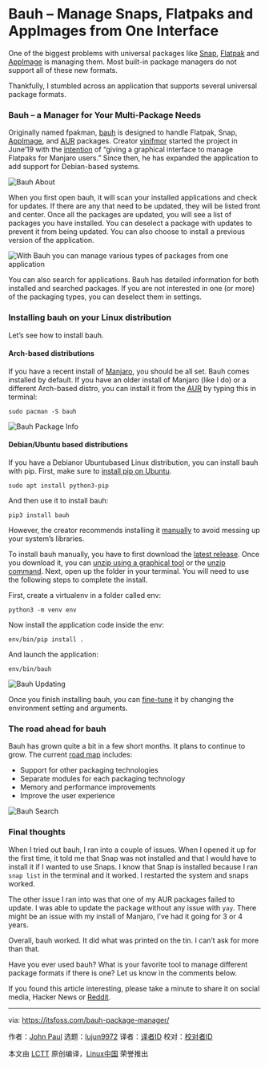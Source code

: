 [#]: collector: (lujun9972)
[#]: translator: ( )
[#]: reviewer: ( )
[#]: publisher: ( )
[#]: url: ( )
[#]: subject: (Bauh – Manage Snaps, Flatpaks and AppImages from One Interface)
[#]: via: (https://itsfoss.com/bauh-package-manager/)
[#]: author: (John Paul https://itsfoss.com/author/john/)

Bauh – Manage Snaps, Flatpaks and AppImages from One Interface
======

One of the biggest problems with universal packages like [Snap][1], [Flatpak][2] and [AppImage][3] is managing them. Most built-in package managers do not support all of these new formats.

Thankfully, I stumbled across an application that supports several universal package formats.

### Bauh – a Manager for Your Multi-Package Needs

Originally named fpakman, [bauh][4] is designed to handle Flatpak, Snap, [AppImage][5], and [AUR][6] packages. Creator [vinifmor][7] started the project in June’19 with the [intention][8] of “giving a graphical interface to manage Flatpaks for Manjaro users.” Since then, he has expanded the application to add support for Debian-based systems.

![Bauh About][9]

When you first open bauh, it will scan your installed applications and check for updates. If there are any that need to be updated, they will be listed front and center. Once all the packages are updated, you will see a list of packages you have installed. You can deselect a package with updates to prevent it from being updated. You can also choose to install a previous version of the application.

![With Bauh you can manage various types of packages from one application][10]

You can also search for applications. Bauh has detailed information for both installed and searched packages. If you are not interested in one (or more) of the packaging types, you can deselect them in settings.

### Installing bauh on your Linux distribution

Let’s see how to install bauh.

#### Arch-based distributions

If you have a recent install of [Manjaro][11], you should be all set. Bauh comes installed by default. If you have an older install of Manjaro (like I do) or a different Arch-based distro, you can install it from the [AUR][12] by typing this in terminal:

```
sudo pacman -S bauh
```

![Bauh Package Info][13]

#### Debian/Ubuntu based distributions

If you have a Debianor Ubuntubased Linux distribution, you can install bauh with pip. First, make sure to [install pip on Ubuntu][14].

```
sudo apt install python3-pip
```

And then use it to install bauh:

```
pip3 install bauh
```

However, the creator recommends installing it [manually][15] to avoid messing up your system’s libraries.

To install bauh manually, you have to first download the [latest release][16]. Once you download it, you can [unzip using a graphical tool][17] or the [unzip command][18]. Next, open up the folder in your terminal. You will need to use the following steps to complete the install.

First, create a virtualenv in a folder called env:

```
python3 -m venv env
```

Now install the application code inside the env:

```
env/bin/pip install .
```

And launch the application:

```
env/bin/bauh
```

![Bauh Updating][19]

Once you finish installing bauh, you can [fine-tune][20] it by changing the environment setting and arguments.

### The road ahead for bauh

Bauh has grown quite a bit in a few short months. It plans to continue to grow. The current [road map][21] includes:

  * Support for other packaging technologies
  * Separate modules for each packaging technology
  * Memory and performance improvements
  * Improve the user experience



![Bauh Search][22]

### Final thoughts

When I tried out bauh, I ran into a couple of issues. When I opened it up for the first time, it told me that Snap was not installed and that I would have to install it if I wanted to use Snaps. I know that Snap is installed because I ran `snap list` in the terminal and it worked. I restarted the system and snaps worked.

The other issue I ran into was that one of my AUR packages failed to update. I was able to update the package without any issue with `yay`. There might be an issue with my install of Manjaro, I’ve had it going for 3 or 4 years.

Overall, bauh worked. It did what was printed on the tin. I can’t ask for more than that.

Have you ever used bauh? What is your favorite tool to manage different package formats if there is one? Let us know in the comments below.

If you found this article interesting, please take a minute to share it on social media, Hacker News or [Reddit][23].

--------------------------------------------------------------------------------

via: https://itsfoss.com/bauh-package-manager/

作者：[John Paul][a]
选题：[lujun9972][b]
译者：[译者ID](https://github.com/译者ID)
校对：[校对者ID](https://github.com/校对者ID)

本文由 [LCTT](https://github.com/LCTT/TranslateProject) 原创编译，[Linux中国](https://linux.cn/) 荣誉推出

[a]: https://itsfoss.com/author/john/
[b]: https://github.com/lujun9972
[1]: https://snapcraft.io/
[2]: https://flatpak.org/
[3]: https://appimage.org/
[4]: https://github.com/vinifmor/bauh
[5]: https://itsfoss.com/use-appimage-linux/
[6]: https://itsfoss.com/best-aur-helpers/
[7]: https://github.com/vinifmor
[8]: https://forum.manjaro.org/t/bauh-formerly-known-as-fpakman-a-gui-for-flatpak-and-snap-management/96180
[9]: https://i0.wp.com/itsfoss.com/wp-content/uploads/2019/11/bauh-about.jpg?ssl=1
[10]: https://i0.wp.com/itsfoss.com/wp-content/uploads/2019/11/bauh.jpg?ssl=1
[11]: https://manjaro.org/
[12]: https://aur.archlinux.org/packages/bauh
[13]: https://i2.wp.com/itsfoss.com/wp-content/uploads/2019/11/bauh-package-info.jpg?ssl=1
[14]: https://itsfoss.com/install-pip-ubuntu/
[15]: https://github.com/vinifmor/bauh#manual-installation
[16]: https://github.com/vinifmor/bauh/releases
[17]: https://itsfoss.com/unzip-linux/
[18]: https://linuxhandbook.com/unzip-command/
[19]: https://i0.wp.com/itsfoss.com/wp-content/uploads/2019/11/bauh-updating.jpg?ssl=1
[20]: https://github.com/vinifmor/bauh#general-settings
[21]: https://github.com/vinifmor/bauh#roadmap
[22]: https://i1.wp.com/itsfoss.com/wp-content/uploads/2019/11/bauh-search.png?resize=800%2C319&ssl=1
[23]: https://reddit.com/r/linuxusersgroup
